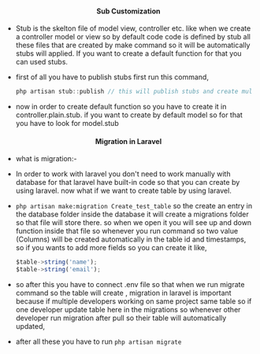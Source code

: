 #### <p align="center">Sub Customization</p>

- Stub is the skelton file of model view, controller etc. like when we create a controller model or view so by default code code is defined by stub all these files that are created by make command so it will be automatically stubs will applied. If you want to create a default function for that you can used stubs.

- first of all you have to publish stubs first run this command, 
    ```js
    php artisan stub::publish // this will publish stubs and create multiple files in the projects.
    ```
- now in order to create default function so you have to create it in controller.plain.stub. if you want to create by default model so for that you have to look for model.stub

#### <p align="center">Migration in Laravel</p>
- what is migration:-
- In order to work with laravel you don't need to work manually with database for that laravel have built-in code so that you can create by using laravel. now what if we want to create table by using laravel.

- `php artisan make:migration Create_test_table` so the create an entry in the database folder inside the database it will create a migrations folder so that file will store there. so when we open it you will see up and down function inside that file so whenever you run command so two value (Columns) will be created automatically in the table id and timestamps, so if you wants to add more fields so you can create it like,
    ```js
    $table->string('name');
    $table->string('email');
    ```
- so after this you have to connect .env file so that when we run migrate command so the table will create , migration in laravel is important because if multiple developers working on same project same table so if one developer update table here in the migrations so whenever other developer run migration after pull so their table will automatically updated, 
- after all these you have to run `php artisan migrate`
